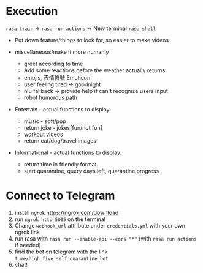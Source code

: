 # Execution

`rasa train` -> `rasa run actions` -> New terminal `rasa shell`

- Put down feature/things to look for, so easier to make videos
- miscellaneous/make it more humanly

  - greet according to time
  - Add some reactions before the weather actually returns
  - emojis, 表情符號 Emoticon
  - user feeling tired -> goodnight
  - nlu fallback -> provide help if can't recognise users input
  - robot humorous path

- Entertain - actual functions to display:

  - music - soft/pop
  - return joke - jokes[fun/not fun]
  - workout videos
  - return cat/dog/travel images

- Informational - actual functions to display:
  - return time in friendly format
  - start quarantine, query days left, quarantine progress

# Connect to Telegram

1. install `ngrok` https://ngrok.com/download
2. run `ngrok http 5005` on the terminal
3. Change `webhook_url` attribute under `credentials.yml` with your own ngrok link
4. run rasa with `rasa run --enable-api --cors "*"` (with `rasa run actions` if needed)
5. find the bot on telegram with the link `t.me/high_five_self_quarantine_bot`
6. chat!
